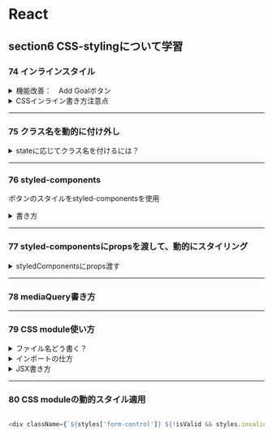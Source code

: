 # React

## section6 CSS-stylingについて学習

### 74 インラインスタイル

<details><Summary>機能改善：　Add Goalボタン</Summary>

 ⚠️ 未入力でも追加されてしまう問題

 |-> 追加できないようにする

 |-> 追加できないことをフィードバック -> タイトル赤文字入力欄背景色付く

 |-> 文字入力し始めたら、フィードバック解除

</details>

<details><summary>CSSインライン書き方注意点</summary>

```jsx
<label style={{ backgroundColor: 'red' }}>
```

キー：　CSSプロパティとは違う書き方

バリュー：　文字列

</details>

---

### 75 クラス名を動的に付け外し

<details><summary>stateに応じてクラス名を付けるには？</summary>

```jsx
<div className={`form-control ${!isValid ? 'invalid` : ''}`}>

```

</details>

---

### 76 styled-components

ボタンのスタイルをstyled-componentsを使用

<details><summary>書き方</summary>

```javascript
const Button = styled.button`
  font: ,
  &:hover { }
`;
```

</details>

---

### 77 styled-componentsにpropsを渡して、動的にスタイリング

<details><summary>styledComponentsにprops渡す</summary>

```react
const FormControl = styled.div`
  & input {
    background: ${(props) => (props.invalid ? '' : '' )};
  }
`;

```

```jsx

<FormControl invalid={!isValid}></FormControl>

```

</details>

---

### 78 mediaQuery書き方

---

### 79 CSS module使い方

<details><summary>ファイル名どう書く？</summary>

`Button.module.css`

</details>

<details><summary>インポートの仕方</summary>

`import styles from './xxx'`

</details>

<details><summary>JSX書き方</summary>

```javascript

<button className={styles.button}></button>

```

</details>

---

### 80 CSS moduleの動的スタイル適用

```javascript

<div className={`${styles['form-control']} ${!isValid && styles.invalid}`}>


```
